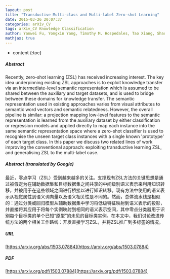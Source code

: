 ```yaml
---
layout: post
title: "Transductive Multi-class and Multi-label Zero-shot Learning"
date: 2015-03-26 20:07:37
categories: arXiv_CV
tags: arXiv_CV Knowledge Classification
author: Yanwei Fu, Yongxin Yang, Timothy M. Hospedales, Tao Xiang, Shaogang Gong
mathjax: true
---
```


* content
{:toc}

##### Abstract
Recently, zero-shot learning (ZSL) has received increasing interest. The key idea underpinning existing ZSL approaches is to exploit knowledge transfer via an intermediate-level semantic representation which is assumed to be shared between the auxiliary and target datasets, and is used to bridge between these domains for knowledge transfer. The semantic representation used in existing approaches varies from visual attributes to semantic word vectors and semantic relatedness. However, the overall pipeline is similar: a projection mapping low-level features to the semantic representation is learned from the auxiliary dataset by either classification or regression models and applied directly to map each instance into the same semantic representation space where a zero-shot classifier is used to recognise the unseen target class instances with a single known 'prototype' of each target class. In this paper we discuss two related lines of work improving the conventional approach: exploiting transductive learning ZSL, and generalising ZSL to the multi-label case.

##### Abstract (translated by Google)
最近，零点学习（ZSL）受到越来越多的关注。支撑现有ZSL方法的关键思想是通过被假定为在辅助数据集和目标数据集之间共享的中间级别语义表示来利用知识转移，并被用于在这些领域之间进行桥接以进行知识转移。现有方法中使用的语义表示从视觉属性到语义词向量以及语义相关性是不同的。然而，总体流水线是相似的：通过分类或回归模型从辅助数据集中学习将低级特征映射到语义表示的投影，并直接将其应用于将每个实例映射到相同的语义表示空间，其中零点分类器用于识别每个目标类的单个已知“原型”的未见的目标类实例。在本文中，我们讨论改进传统方法的两个相关工作路线：开发直接学习ZSL，并将ZSL推广到多标签的情况。

##### URL
[https://arxiv.org/abs/1503.07884](https://arxiv.org/abs/1503.07884)

##### PDF
[https://arxiv.org/pdf/1503.07884](https://arxiv.org/pdf/1503.07884)

